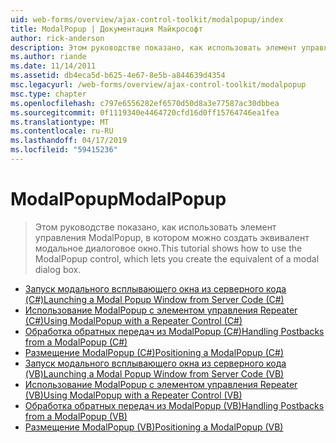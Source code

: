 ```yaml
---
uid: web-forms/overview/ajax-control-toolkit/modalpopup/index
title: ModalPopup | Документация Майкрософт
author: rick-anderson
description: Этом руководстве показано, как использовать элемент управления ModalPopup, в котором можно создать эквивалент модальное диалоговое окно.
ms.author: riande
ms.date: 11/14/2011
ms.assetid: db4eca5d-b625-4e67-8e5b-a844639d4354
msc.legacyurl: /web-forms/overview/ajax-control-toolkit/modalpopup
msc.type: chapter
ms.openlocfilehash: c797e6556282ef6570d50d8a3e77587ac30dbbea
ms.sourcegitcommit: 0f1119340e4464720cfd16d0ff15764746ea1fea
ms.translationtype: MT
ms.contentlocale: ru-RU
ms.lasthandoff: 04/17/2019
ms.locfileid: "59415236"
---
```

# <a name="modalpopup"></a><span data-ttu-id="c5282-103">ModalPopup</span><span class="sxs-lookup"><span data-stu-id="c5282-103">ModalPopup</span></span>

> <span data-ttu-id="c5282-104">Этом руководстве показано, как использовать элемент управления ModalPopup, в котором можно создать эквивалент модальное диалоговое окно.</span><span class="sxs-lookup"><span data-stu-id="c5282-104">This tutorial shows how to use the ModalPopup control, which lets you create the equivalent of a modal dialog box.</span></span>


- [<span data-ttu-id="c5282-105">Запуск модального всплывающего окна из серверного кода (C#)</span><span class="sxs-lookup"><span data-stu-id="c5282-105">Launching a Modal Popup Window from Server Code (C#)</span></span>](launching-a-modal-popup-window-from-server-code-cs.md)
- [<span data-ttu-id="c5282-106">Использование ModalPopup с элементом управления Repeater (C#)</span><span class="sxs-lookup"><span data-stu-id="c5282-106">Using ModalPopup with a Repeater Control (C#)</span></span>](using-modalpopup-with-a-repeater-control-cs.md)
- [<span data-ttu-id="c5282-107">Обработка обратных передач из ModalPopup (C#)</span><span class="sxs-lookup"><span data-stu-id="c5282-107">Handling Postbacks from a ModalPopup (C#)</span></span>](handling-postbacks-from-a-modalpopup-cs.md)
- [<span data-ttu-id="c5282-108">Размещение ModalPopup (C#)</span><span class="sxs-lookup"><span data-stu-id="c5282-108">Positioning a ModalPopup (C#)</span></span>](positioning-a-modalpopup-cs.md)
- [<span data-ttu-id="c5282-109">Запуск модального всплывающего окна из серверного кода (VB)</span><span class="sxs-lookup"><span data-stu-id="c5282-109">Launching a Modal Popup Window from Server Code (VB)</span></span>](launching-a-modal-popup-window-from-server-code-vb.md)
- [<span data-ttu-id="c5282-110">Использование ModalPopup с элементом управления Repeater (VB)</span><span class="sxs-lookup"><span data-stu-id="c5282-110">Using ModalPopup with a Repeater Control (VB)</span></span>](using-modalpopup-with-a-repeater-control-vb.md)
- [<span data-ttu-id="c5282-111">Обработка обратных передач из ModalPopup (VB)</span><span class="sxs-lookup"><span data-stu-id="c5282-111">Handling Postbacks from a ModalPopup (VB)</span></span>](handling-postbacks-from-a-modalpopup-vb.md)
- [<span data-ttu-id="c5282-112">Размещение ModalPopup (VB)</span><span class="sxs-lookup"><span data-stu-id="c5282-112">Positioning a ModalPopup (VB)</span></span>](positioning-a-modalpopup-vb.md)
